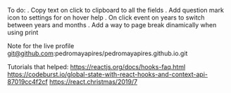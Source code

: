 To do:
. Copy text on click to clipboard to all the fields
. Add question mark icon to settings for on hover help
. On click event on years to switch between years and months
. Add a way to page break dinamically when using print

Note for the live profile
git@github.com:pedromayapires/pedromayapires.github.io.git

Tutorials that helped:
https://reactjs.org/docs/hooks-faq.html
https://codeburst.io/global-state-with-react-hooks-and-context-api-87019cc4f2cf
https://react.christmas/2019/7
